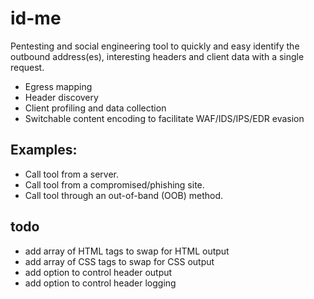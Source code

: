 # id-me
Pentesting and social engineering tool to quickly and easy identify the outbound address(es), interesting headers and client data with a single request.
* Egress mapping
* Header discovery
* Client profiling and data collection
* Switchable content encoding to facilitate WAF/IDS/IPS/EDR evasion

## Examples: ##
* Call tool from a server.
* Call tool from a compromised/phishing site.
* Call tool through an out-of-band (OOB) method.

## todo ##
* add array of HTML tags to swap for HTML output
* add array of CSS tags to swap for CSS output
* add option to control header output
* add option to control header logging